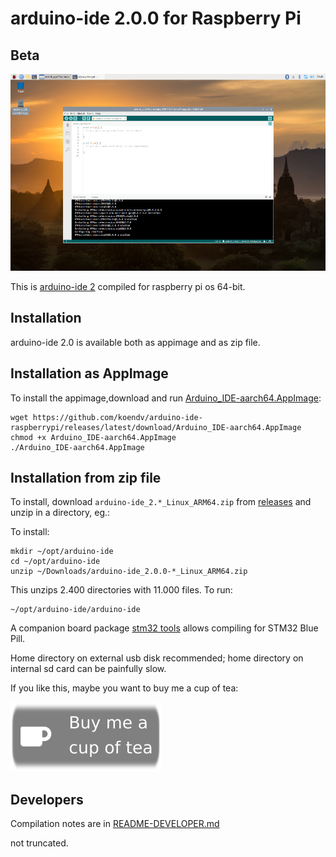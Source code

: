 # arduino-ide 2.0.0 for Raspberry Pi

## Beta

[![arduino ide 2.0](images/screenshot_small.jpg)](https://github.com/koendv/arduino-ide-raspberrypi/raw/main/images/screenshot.png)


This is [arduino-ide 2](https://github.com/arduino/arduino-ide) compiled for raspberry pi os 64-bit.

## Installation

arduino-ide 2.0 is available both as appimage and as zip file.

## Installation as AppImage


To install the appimage,download and run [Arduino_IDE-aarch64.AppImage](https://github.com/koendv/arduino-ide-raspberrypi/releases/latest/download/Arduino_IDE-aarch64.AppImage):

```
wget https://github.com/koendv/arduino-ide-raspberrypi/releases/latest/download/Arduino_IDE-aarch64.AppImage
chmod +x Arduino_IDE-aarch64.AppImage
./Arduino_IDE-aarch64.AppImage
```

## Installation from zip file

To install, download `arduino-ide_2.*_Linux_ARM64.zip` from [releases](https://github.com/koendv/arduino-ide-raspberrypi/releases/latest) and unzip in a directory, eg.:

To install:

```
mkdir ~/opt/arduino-ide
cd ~/opt/arduino-ide
unzip ~/Downloads/arduino-ide_2.0.0-*_Linux_ARM64.zip
```
This unzips 2.400 directories with 11.000 files.
To run:

```
~/opt/arduino-ide/arduino-ide
```

A companion board package [stm32 tools](https://github.com/koendv/Arduino_Tools) allows compiling for STM32 Blue Pill.

Home directory on external usb disk recommended; home directory on internal sd card can be painfully slow.



If you like this, maybe you want to buy me a cup of tea:

[![ko-fi](images/kofibutton.svg)](https://ko-fi.com/Q5Q03LPDQ)

## Developers

Compilation notes are in [README-DEVELOPER.md](README-DEVELOPER.md)

not truncated.
